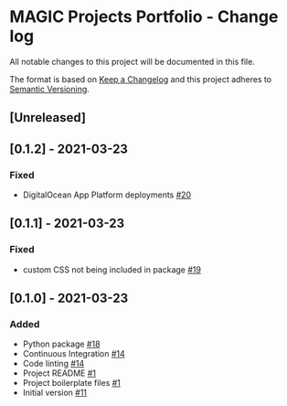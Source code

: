 # MAGIC Projects Portfolio - Change log

All notable changes to this project will be documented in this file.

The format is based on [Keep a Changelog](http://keepachangelog.com/en/1.0.0/)
and this project adheres to [Semantic Versioning](http://semver.org/spec/v2.0.0.html).

## [Unreleased]

## [0.1.2] - 2021-03-23

### Fixed

* DigitalOcean App Platform deployments
  [#20](https://gitlab.data.bas.ac.uk/MAGIC/magic-projects-portfolio/-/issues/20)

## [0.1.1] - 2021-03-23

### Fixed

* custom CSS not being included in package 
  [#19](https://gitlab.data.bas.ac.uk/MAGIC/magic-projects-portfolio/-/issues/19)

## [0.1.0] - 2021-03-23

### Added

* Python package 
  [#18](https://gitlab.data.bas.ac.uk/MAGIC/magic-projects-portfolio/-/issues/18)
* Continuous Integration 
  [#14](https://gitlab.data.bas.ac.uk/MAGIC/magic-projects-portfolio/-/issues/14)
* Code linting 
  [#14](https://gitlab.data.bas.ac.uk/MAGIC/magic-projects-portfolio/-/issues/14)
* Project README 
  [#1](https://gitlab.data.bas.ac.uk/MAGIC/magic-projects-portfolio/-/issues/1)
* Project boilerplate files 
  [#1](https://gitlab.data.bas.ac.uk/MAGIC/magic-projects-portfolio/-/issues/1)
* Initial version 
  [#11](https://gitlab.data.bas.ac.uk/MAGIC/magic-projects-portfolio/-/issues/11)
